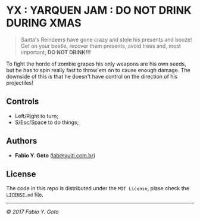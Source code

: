 YX : YARQUEN JAM : DO NOT DRINK DURING XMAS
===========================================

> Santa's Reindeers have gone crazy and stole his presents and booze! Get on your beetle, recover them presents, avoid trees and, most important, **DO NOT DRINK!!!**

To fight the horde of zombie grapes his only weapons are his own seeds, but he has to spin really fast to throw'em on to cause enough damage. The downside of this is that he doesn't have control on the direction of his projectiles!

## Controls

- Left/Right to turn;
- S/Esc/Space to do things;

## Authors

- **Fabio Y. Goto** ([lab@yuiti.com.br][mailto01])

## License

The code in this repo is distributed under the `MIT License`, plase check the `LICENSE.md` file.

-----

_© 2017 Fabio Y. Goto_

[\\]: ======================================================================

[mailto01]: mailto:lab@yuiti.com.br

[\\]: ======================================================================
